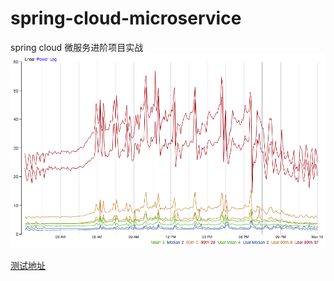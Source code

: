 # spring-cloud-microservice
spring cloud 微服务进阶项目实战
![Image text](https://raw.githubusercontent.com/Jackson-AndyLau/pictures-storage/master/001/201803/thread-cost-60rps-original.png)

[测试地址](https://blog.csdn.net/zyz00000000/article/details/82530741)
